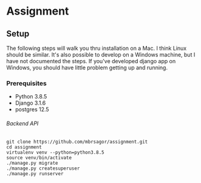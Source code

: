 # Assignment


## Setup

The following steps will walk you thru installation on a Mac. I think Linux should be similar. It's also possible to develop on a Windows machine, but I have not documented the steps. If you've developed django app on Windows, you should have little problem getting up and running.

### Prerequisites

- Python 3.8.5
- Django 3.1.6
- postgres  12.5

###### Backend API
```
git clone https://github.com/mbrsagor/assignment.git
cd assignment
virtualenv venv --python=python3.8.5
source venv/bin/activate
./manage.py migrate
./manage.py createsuperuser
./manage.py runserver
```
